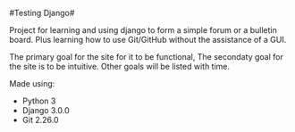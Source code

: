 #Testing Django#

Project for learning and using django to form a simple forum or a bulletin board. Plus learning how to use Git/GitHub without the assistance of a GUI.

The primary goal for the site for it to be functional, 
The secondaty goal for the site is to be intuitive.
Other goals will be listed with time.

Made using: 
- Python 3
- Django 3.0.0
- Git 2.26.0 
